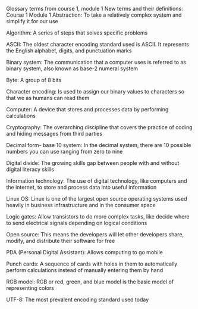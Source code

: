Glossary terms from course 1, module 1
New terms and their definitions: Course 1 Module 1
Abstraction: To take a relatively complex system and simplify it for our use

Algorithm: A series of steps that solves specific problems

ASCII: The oldest character encoding standard used is ASCII. It represents the English alphabet, digits, and punctuation marks

Binary system: The communication that a computer uses is referred to as binary system, also known as base-2 numeral system

Byte: A group of 8 bits

Character encoding: Is used to assign our binary values to characters so that we as humans can read them

Computer: A device that stores and processes data by performing calculations

Cryptography: The overarching discipline that covers the practice of coding and hiding messages from third parties

Decimal form- base 10 system: In the decimal system, there are 10 possible numbers you can use ranging from zero to nine

Digital divide: The growing skills gap between people with and without digital literacy skills

Information technology: The use of digital technology, like computers and the internet, to store and process data into useful information

Linux OS: Linux is one of the largest open source operating systems used heavily in business infrastructure and in the consumer space

Logic gates: Allow transistors to do more complex tasks, like decide where to send electrical signals depending on logical conditions

Open source: This means the developers will let other developers share, modify, and distribute their software for free

PDA (Personal Digital Assistant): Allows computing to go mobile

Punch cards: A sequence of cards with holes in them to automatically perform calculations instead of manually entering them by hand

RGB model: RGB or red, green, and blue model is the basic model of representing colors

UTF-8: The most prevalent encoding standard used today